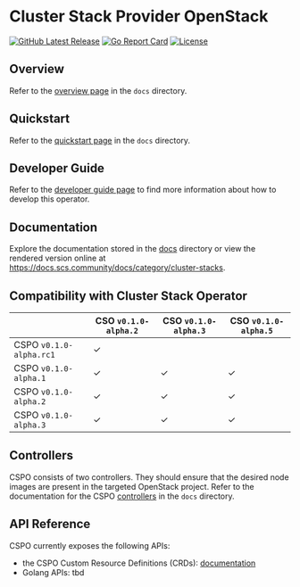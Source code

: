 # Cluster Stack Provider OpenStack

[![GitHub Latest Release](https://img.shields.io/github/v/release/SovereignCloudStack/cluster-stack-provider-openstack?logo=github)](https://github.com/SovereignCloudStack/cluster-stack-provider-openstack/releases)
[![Go Report Card](https://goreportcard.com/badge/github.com/SovereignCloudStack/cluster-stack-provider-openstack)](https://goreportcard.com/report/github.com/SovereignCloudStack/cluster-stack-provider-openstack)
[![License](https://img.shields.io/badge/License-Apache%202.0-blue.svg)](https://opensource.org/licenses/Apache-2.0)

## Overview

Refer to the [overview page](./docs/overview.md) in the `docs` directory.

## Quickstart

Refer to the [quickstart page](./docs/quickstart.md) in the `docs` directory.

## Developer Guide

Refer to the [developer guide page](./docs/develop.md) to find more information about how to develop this operator.

## Documentation

Explore the documentation stored in the [docs](./docs) directory or view the rendered version online at <https://docs.scs.community/docs/category/cluster-stacks>.

## Compatibility with Cluster Stack Operator

|                         | CSO `v0.1.0-alpha.2` | CSO `v0.1.0-alpha.3` | CSO `v0.1.0-alpha.5` |
| ----------------------- | -------------------- | -------------------- | -------------------- |
| CSPO `v0.1.0-alpha.rc1` | ✓ |   |   |
| CSPO `v0.1.0-alpha.1`   | ✓ | ✓ | ✓ |
| CSPO `v0.1.0-alpha.2`   | ✓ | ✓ | ✓ |
| CSPO `v0.1.0-alpha.3`   | ✓ | ✓ | ✓ |

## Controllers

CSPO consists of two controllers. They should ensure that the desired node images are present in the targeted OpenStack project.
Refer to the documentation for the CSPO [controllers](./docs/controllers.md) in the `docs` directory.

## API Reference

CSPO currently exposes the following APIs:

- the CSPO Custom Resource Definitions (CRDs): [documentation](https://doc.crds.dev/github.com/SovereignCloudStack/cluster-stack-provider-openstack)
- Golang APIs: tbd
